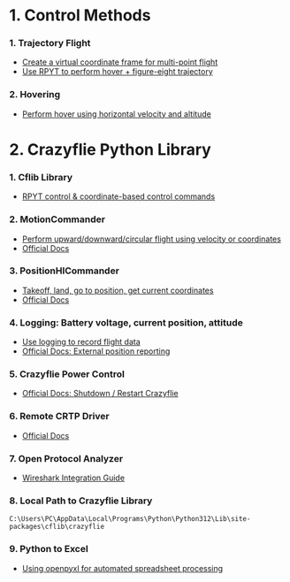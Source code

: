 # 1. Control Methods

### 1. Trajectory Flight
- [Create a virtual coordinate frame for multi-point flight](https://github.com/bitcraze/crazyflie-lib-python/blob/master/examples/positioning/initial_position.py)
- [Use RPYT to perform hover + figure-eight trajectory](https://github.com/bitcraze/crazyflie-lib-python/blob/master/examples/positioning/flowsequenceSync.py)

### 2. Hovering
- [Perform hover using horizontal velocity and altitude](https://github.com/ataffanel/crazyflie-push-demo/blob/8b9b2e8/src/push.c#L105-L106)



# 2. Crazyflie Python Library

### 1. Cflib Library
- [RPYT control & coordinate-based control commands](https://github.com/bitcraze/crazyflie-lib-python/blob/master/cflib/crazyflie/commander.py)

### 2. MotionCommander
- [Perform upward/downward/circular flight using velocity or coordinates](https://github.com/bitcraze/crazyflie-lib-python/blob/master/examples/autonomy/motion_commander_demo.py)
- [Official Docs](https://www.bitcraze.io/documentation/repository/crazyflie-lib-python/master/api/cflib/positioning/motion_commander/)

### 3. PositionHlCommander
- [Takeoff, land, go to position, get current coordinates](https://github.com/bitcraze/crazyflie-lib-python/blob/master/cflib/positioning/position_hl_commander.py)
- [Official Docs](https://www.bitcraze.io/documentation/repository/crazyflie-lib-python/master/api/cflib/positioning/position_hl_commander/)

### 4. Logging: Battery voltage, current position, attitude
- [Use logging to record flight data](https://github.com/bitcraze/crazyflie-lib-python/blob/master/examples/logging/basiclog.py)
- [Official Docs: External position reporting](https://www.bitcraze.io/documentation/repository/crazyflie-lib-python/master/api/cflib/crazyflie/extpos/)

### 5. Crazyflie Power Control
- [Official Docs: Shutdown / Restart Crazyflie](https://www.bitcraze.io/documentation/repository/crazyflie-lib-python/master/api/cflib/utils/power_switch/)

### 6. Remote CRTP Driver
- [Official Docs](https://www.bitcraze.io/documentation/repository/crazyflie-lib-python/master/api/cflib/crtp/crtpdriver/)

### 7. Open Protocol Analyzer
- [Wireshark Integration Guide](https://www.bitcraze.io/documentation/repository/crazyflie-lib-python/master/development/wireshark/)

### 8. Local Path to Crazyflie Library
```
C:\Users\PC\AppData\Local\Programs\Python\Python312\Lib\site-packages\cflib\crazyflie
```
### 9. Python to Excel
- [Using openpyxl for automated spreadsheet processing](https://hackmd.io/@howkii-studio/python_autoporcessing_xl)
